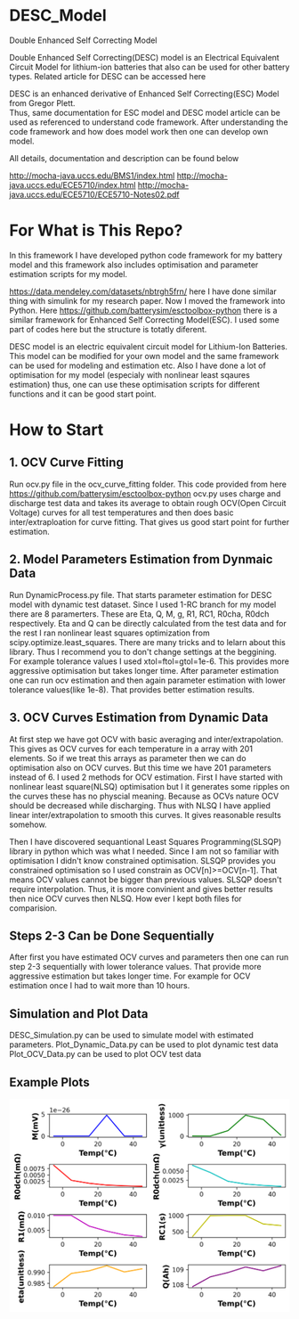 # DESC_Model
 Double Enhanced Self Correcting Model


Double Enhanced Self Correcting(DESC) model is an Electrical Equivalent Circuit Model 
for lithium-ion batteries that also can be used for other battery types. 
Related article for DESC can be accessed here <DESC paper link will be here hopefully later>

DESC is an enhanced  derivative of Enhanced Self Correcting(ESC) Model from Gregor Plett.  
Thus, same documentation for ESC model and DESC model article can be used as referenced to understand 
code framework. After understanding the code framework and how does model work then one can develop own model.

All details, documentation and description can be found below 

http://mocha-java.uccs.edu/BMS1/index.html
http://mocha-java.uccs.edu/ECE5710/index.html
http://mocha-java.uccs.edu/ECE5710/ECE5710-Notes02.pdf

# For What is This Repo?
In this framework I have developed python code framework for my battery model and this framework also includes optimisation and parameter estimation scripts for my model.

https://data.mendeley.com/datasets/nbtrgh5frn/ here I have done similar thing with simulink for my research paper. Now I moved the framework into Python.
Here https://github.com/batterysim/esctoolbox-python there is a similar framework for Enhanced Self Correcting Model(ESC). I used some part of codes here but the structure is totatly diferent.

DESC model is an electric equivalent circuit model for Lithium-Ion Batteries. This model can be modified for your own model and the same framework can be used for modeling and estimation etc. Also I have done a lot of optimisation for my model (especialy with nonlinear least sqaures estimation) thus, one can use these optimisation scripts for different functions and it can be good start point.

# How to Start

## 1. OCV Curve Fitting
Run ocv.py file in the ocv_curve_fitting folder. This code provided from here https://github.com/batterysim/esctoolbox-python
ocv.py uses charge and discharge test data and takes its average to obtain rough OCV(Open Circuit Voltage) curves for all test temperatures and then does basic inter/extraploation for curve fitting.
That gives us good start point for further estimation.

## 2. Model Parameters Estimation from Dynmaic Data
Run DynamicProcess.py file. That starts parameter estimation for DESC model with dynamic test dataset. Since I used 1-RC branch for my model there are 8 paramerters. These are Eta, Q, M, g, R1, RC1, R0cha, R0dch respectively. Eta and Q can be directly calculated from the test data and for the rest I ran nonlinear least squares optimization from scipy.optimize.least_squares. There are many tricks and to lelarn about this library. Thus I recommend you to don't change settings at the beggining. For example tolerance values I used xtol=ftol=gtol=1e-6. This provides more aggressive optimisation but takes longer time. After parameter estimation one can run ocv estimation and then again parameter estimation with lower tolerance values(like 1e-8). That provides better estimation results.


## 3. OCV Curves Estimation from Dynamic Data
At first step we have got OCV with basic averaging and inter/extrapolation. This gives as OCV curves for each temperature in a array with 201 elements.
So if we treat this arrays as parameter then we can do optimisation also on OCV curves. But this time we have 201 parameters instead of 6.
I used 2 methods for OCV estimation. First I have started with nonlinear least square(NLSQ) optimisation but I it generates some ripples on the curves these has no physcial meaning. Because as OCVs nature OCV should be decreased while discharging. Thus with NLSQ I have applied linear inter/extrapolation to smooth this curves. It gives reasonable results somehow.

Then I have discovered sequantional Least Squares Programming(SLSQP) library in python which was what I needed. Since I am not so familiar with optimisation I didn't know constrained optimisation. SLSQP provides you constrained optimisation so I used constrain as OCV[n]>=OCV[n-1]. That means OCV values cannot be bigger than previous values. SLSQP doesn't require interpolation. Thus, it is more convinient and gives better results then nice OCV curves then NLSQ. How ever I kept both files for comparision.

## Steps 2-3 Can be Done Sequentially
After first you have estimated OCV curves and parameters then one can run step 2-3 sequentially with lower tolerance values. That provide more aggressive estimation but takes longer time. For example for OCV estimation once I had to wait more than 10 hours.


## Simulation and Plot Data
DESC_Simulation.py can be used to simulate model with estimated parameters.
Plot_Dynamic_Data.py can be used to plot dynamic test data
Plot_OCV_Data.py can be used to plot OCV test data

## Example Plots

![alt text](https://github.com/ErhanYILMAZ/DESC_Model/blob/main/figures/estimations/estimated_parameters.png)
